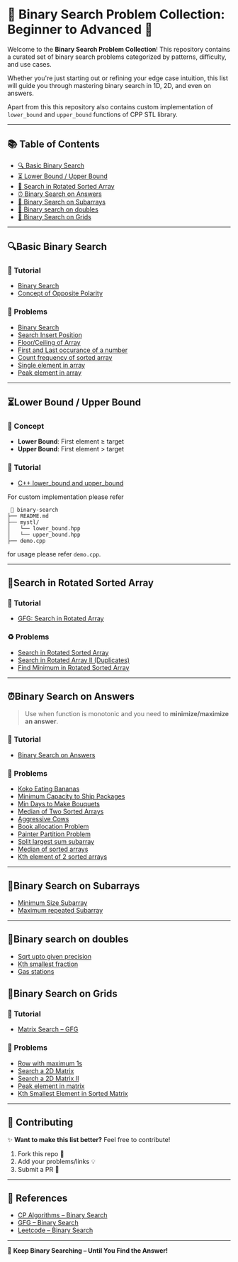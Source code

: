 # 🎯 Binary Search Problem Collection: Beginner to Advanced 🚀

Welcome to the **Binary Search Problem Collection**! This repository contains a curated set of binary search problems categorized by patterns, difficulty, and use cases.

Whether you're just starting out or refining your edge case intuition, this list will guide you through mastering binary search in 1D, 2D, and even on answers.

Apart from this this repository also contains custom implementation of `lower_bound` and `upper_bound` functions of CPP STL library.

---

## 📚 Table of Contents

- [🔍 Basic Binary Search](#basic-binary-search)
- [⏳ Lower Bound / Upper Bound](#lower-bound--upper-bound)
- [🧬 Search in Rotated Sorted Array](#search-in-rotated-sorted-array)
- [⏰ Binary Search on Answers](#binary-search-on-answers)
- [🧰 Binary Search on Subarrays](#binary-search-on-subarrays)
- [🔑 Binary search on doubles](#binary-search-on-doubles)
- [🧱 Binary Search on Grids](#binary-search-on-grids)

---

## 🔍Basic Binary Search

### 📘 Tutorial  
- [Binary Search](https://cp-algorithms.com/num_methods/binary_search.html)
- [Concept of Opposite Polarity](https://www.geeksforgeeks.org/understanding-opposite-polarity-concept-in-binary-search/)

### 🧭 Problems  
- [Binary Search](https://leetcode.com/problems/binary-search/description/)
- [Search Insert Position](https://leetcode.com/problems/search-insert-position/)
- [Floor/Ceiling of Array](https://www.geeksforgeeks.org/problems/floor-in-a-sorted-array-1587115620/1)
- [First and Last occurance of a number](https://leetcode.com/problems/find-first-and-last-position-of-element-in-sorted-array)
- [Count frequency of sorted array](https://www.geeksforgeeks.org/count-number-of-occurrences-or-frequency-in-a-sorted-array/)
- [Single element in array](https://leetcode.com/problems/single-element-in-a-sorted-array/description/)
- [Peak element in array](https://leetcode.com/problems/find-peak-element/description/)

---

## ⏳Lower Bound / Upper Bound

### 🧠 Concept  
- **Lower Bound**: First element ≥ target  
- **Upper Bound**: First element > target

### 📘 Tutorial  
- [C++ lower_bound and upper_bound](https://www.geeksforgeeks.org/upper_bound-lower_bound-STL/)

For custom implementation please refer

```
 📁 binary-search      
├── README.md                
├── mystl/               
│   └── lower_bound.hpp
│   └── upper_bound.hpp
├── demo.cpp

```
for usage please refer `demo.cpp`.


---

## 🧬Search in Rotated Sorted Array

### 📘 Tutorial  
- [GFG: Search in Rotated Array](https://www.geeksforgeeks.org/search-an-element-in-a-sorted-and-pivoted-array/)

### ♻️ Problems  
- [Search in Rotated Sorted Array](https://leetcode.com/problems/search-in-rotated-sorted-array/description)
- [Search in Rotated Array II (Duplicates)](https://leetcode.com/problems/search-in-rotated-sorted-array-ii/)
- [Find Minimum in Rotated Sorted Array](https://leetcode.com/problems/find-minimum-in-rotated-sorted-array/description/)
  
---

## ⏰Binary Search on Answers

> Use when function is monotonic and you need to **minimize/maximize an answer**.

### 📘 Tutorial  
- [Binary Search on Answers](https://leetcode.com/discuss/post/3725477/binary-search-on-answer-koko-type-by-sam-a350/)

### 🧱 Problems  
- [Koko Eating Bananas](https://leetcode.com/problems/koko-eating-bananas/description/)
- [Minimum Capacity to Ship Packages](https://leetcode.com/problems/capacity-to-ship-packages-within-d-days/description/)
- [Min Days to Make Bouquets](https://leetcode.com/problems/minimum-number-of-days-to-make-m-bouquets/description/)
- [Median of Two Sorted Arrays](https://leetcode.com/problems/median-of-two-sorted-arrays/)
- [Aggressive Cows](https://www.spoj.com/problems/AGGRCOW/)
- [Book allocation Problem](https://www.geeksforgeeks.org/problems/allocate-minimum-number-of-pages0937/1)
- [Painter Partition Problem](https://www.geeksforgeeks.org/painters-partition-problem/)
- [Split largest sum subarray](https://leetcode.com/problems/split-array-largest-sum/description/)
- [Median of sorted arrays](https://leetcode.com/problems/median-of-two-sorted-arrays)
- [Kth element of 2 sorted arrays](https://www.geeksforgeeks.org/problems/k-th-element-of-two-sorted-array1317/1)


---

## 🧰Binary Search on Subarrays
- [Minimum Size Subarray](https://leetcode.com/problems/minimum-size-subarray-sum)
- [Maximum repeated Subarray](https://leetcode.com/problems/maximum-length-of-repeated-subarray)

---

## 🔑Binary search on doubles
- [Sqrt upto given precision](https://www.geeksforgeeks.org/find-square-root-number-upto-given-precision-using-binary-search/)
- [Kth smallest fraction](https://leetcode.com/problems/k-th-smallest-prime-fraction)
- [Gas stations](https://leetcode.com/problems/minimize-max-distance-to-gas-station/description/)

  
## 🧱Binary Search on Grids

### 📘 Tutorial  
- [Matrix Search – GFG](https://www.geeksforgeeks.org/search-in-row-wise-and-column-wise-sorted-matrix/)

### 💼 Problems  
- [Row with maximum 1s](https://www.geeksforgeeks.org/find-the-row-with-maximum-number-1s/)
- [Search a 2D Matrix](https://leetcode.com/problems/search-a-2d-matrix)
- [Search a 2D Matrix II](https://leetcode.com/problems/search-a-2d-matrix-ii)
- [Peak element in matrix](https://leetcode.com/problems/find-a-peak-element-ii/description/)
- [Kth Smallest Element in Sorted Matrix](https://leetcode.com/problems/kth-smallest-element-in-a-sorted-matrix/)

---


## 💬 Contributing

✨ **Want to make this list better?** Feel free to contribute!

1. Fork this repo 🍴  
2. Add your problems/links 💡  
3. Submit a PR 🔁

---

## 🔗 References

- [CP Algorithms – Binary Search](https://cp-algorithms.com/search.html)
- [GFG – Binary Search](https://www.geeksforgeeks.org/binary-search/)
- [Leetcode – Binary Search](https://leetcode.com/tag/binary-search/)

---

🚀 **Keep Binary Searching – Until You Find the Answer!**
